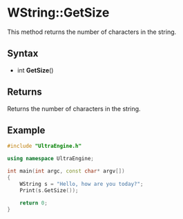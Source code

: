 # WString::GetSize #
This method returns the number of characters in the string.

## Syntax ##
- int **GetSize**()

## Returns ##
Returns the number of characters in the string.

## Example

```c++
#include "UltraEngine.h"

using namespace UltraEngine;

int main(int argc, const char* argv[])
{
    WString s = "Hello, how are you today?";
    Print(s.GetSize());

    return 0;
}
```
